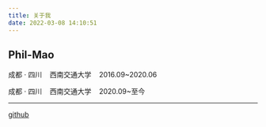 ```yaml
---
title: 关于我
date: 2022-03-08 14:10:51
---
```


**Phil-Mao** 
---
<p>成都 · 四川&nbsp;&nbsp;&nbsp;&nbsp;西南交通大学&nbsp;&nbsp;&nbsp;&nbsp;2016.09~2020.06</p>

<p>成都 · 四川&nbsp;&nbsp;&nbsp;&nbsp;西南交通大学&nbsp;&nbsp;&nbsp;&nbsp;2020.09~至今</p>

---
<a href="https://github.com/Phil-Mao">github</a>